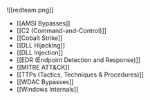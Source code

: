 ![[redteam.png]]
- [[AMSI Bypasses]]
- [[C2 (Command-and-Control)]]
- [[Cobalt Strike]]
- [[DLL Hijacking]]
- [[DLL Injection]]
- [[EDR (Endpoint Detection and Response)]]
- [[MITRE ATT&CK]]
- [[TTPs (Tactics, Techniques & Procedures)]]
- [[WDAC Bypasses]]
- [[Windows Internals]]
